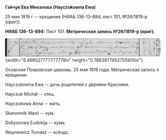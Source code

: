 **Гайчук Ева Михалова (Hayczukowna Ewa)**

25 мая 1819 г -- крещение (НИАБ 136-13-894, лист 101, №26/1819-р
(ориг)).

**НИАБ 136-13-894:** Лист 101. **Метрическая запись №26/1819-р (ориг).**

![](./media/c6a79203fa2c27fac69c35a34384f40c351e268d.png){width="6.496527777777778in"
height="0.7663877952755905in"}

Осовская Покровская церковь. 25 мая 1819 года. Метрическая запись о
крещении.

Hayczukowna Ewa -- дочь родителей с деревни Красники.

Hayczuk Michał -- отец.

Hayczukowa Anna -- мать.

Skaromnik Wasil -- кум.

Dobyszowa Eudokija -- кума.

Woyniewicz Tomasz -- ксёндз.

